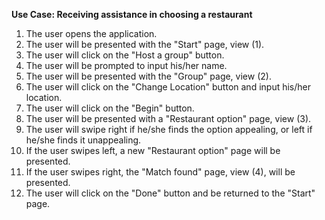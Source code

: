 
**Use Case: Receiving assistance in choosing a restaurant**
1. The user opens the application.
2. The user will be presented with the "Start" page, view (1).
3. The user will click on the "Host a group" button.
4. The user will be prompted to input his/her name.   
5. The user will be presented with the "Group" page, view (2).
6. The user will click on the "Change Location" button and input his/her location.
7. The user will click on the "Begin" button.
8. The user will be presented with a "Restaurant option" page, view (3).
9. The user will swipe right if he/she finds the option appealing, or left if he/she finds it unappealing.
10. If the user swipes left, a new "Restaurant option" page will be presented.
11. If the user swipes right, the "Match found" page, view (4), will be presented.
12. The user will click on the "Done" button and be returned to the "Start" page.

